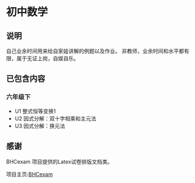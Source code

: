 # 初中数学

## 说明
自己业余时间用来给自家娃讲解的例题以及作业。
非教师，业余时间和水平都有限，属于无证上岗，自娱自乐。


## 已包含内容
### 六年级下
* U1 整式恒等变换1
* U2 因式分解：双十字相乘和主元法
* U3 因式分解：换元法 

## 感谢
BHCexam 项目提供的Latex试卷排版文档类。

项目主页:[BHCexam](https://github.com/mathedu4all/bhcexam)


